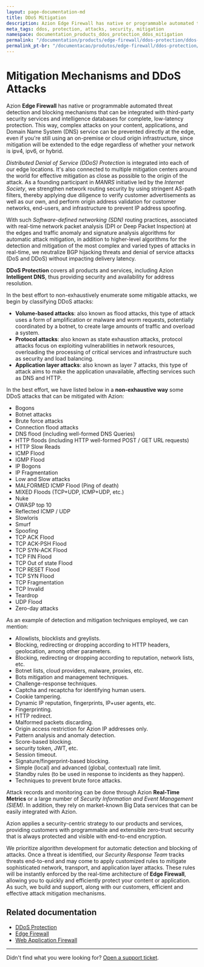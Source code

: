 ```yaml
---
layout: page-documentation-md
title: DDoS Mitigation
description: Azion Edge Firewall has native or programmable automated threat detection and blocking mechanisms that can be integrated with third-party security services and intelligence databases for complete, low-latency protection.
meta_tags: ddos, protection, attacks, security, mitigation
namespace: documentation_products_ddos_protection_ddos_mitigation
permalink: "/documentation/products/edge-firewall/ddos-protection/ddos-mitigation/"
permalink_pt-br: "/documentacao/produtos/edge-firewall/ddos-protection/ddos-mitigation/"
---
```


# Mitigation Mechanisms and DDoS Attacks

Azion **Edge Firewall** has native or programmable automated threat detection and blocking mechanisms that can be integrated with third-party security services and intelligence databases for complete, low-latency protection. This way, complex attacks on your content, applications, and Domain Name System (DNS) service can be prevented directly at the edge, even if you're still using an on-premise or cloud origin infrastructure, since mitigation will be extended to the edge regardless of whether your network is ipv4, ipv6, or hybrid.

*Distributed Denial of Service (DDoS) Protection* is integrated into each of our edge locations. It's also connected to multiple mitigation centers around the world for effective mitigation as close as possible to the origin of the attack. As a founding participant in *MANRS* initiative led by the *Internet Society*, we strengthen network routing security by using stringent AS-path filters, thereby applying due diligence to verify customer advertisements as well as our own, and perform origin address validation for customer networks, end-users, and infrastructure to prevent IP address spoofing.

With such *Software-defined networking (SDN)* routing practices, associated with real-time network packet analysis (DPI or Deep Packet Inspection) at the edges and traffic anomaly and signature analysis algorithms for automatic attack mitigation, in addition to higher-level algorithms for the detection and mitigation of the most complex and varied types of attacks in real-time, we neutralize BGP hijacking threats and denial of service attacks (DoS and DDoS) without impacting delivery latency. 

**DDoS Protection** covers all products and services, including Azion **Intelligent DNS**, thus providing security and availability for address resolution.

In the best effort to non-exhaustively enumerate some mitigable attacks, we begin by classifying DDoS attacks:

* **Volume-based attacks**: also known as flood attacks, this type of attack uses a form of amplification or malware and worm requests, potentially coordinated by a botnet, to create large amounts of traffic and overload a system.
* **Protocol attacks**: also known as state exhaustion attacks, protocol attacks focus on exploiting vulnerabilities in network resources, overloading the processing of critical services and infrastructure such as security and load balancing.
* **Application layer attacks**: also known as layer 7 attacks, this type of attack aims to make the application unavailable, affecting services such as DNS and HTTP.

In the best effort, we have listed below in a **non-exhaustive way** some DDoS attacks that can be mitigated with Azion:

* Bogons
* Botnet attacks
* Brute force attacks
* Connection flood attacks
* DNS flood (including well-formed DNS Queries)
* HTTP floods (including HTTP well-formed POST / GET URL requests)
* HTTP Slow Reads
* ICMP Flood
* IGMP Flood
* IP Bogons
* IP Fragmentation
* Low and Slow attacks
* MALFORMED ICMP Flood (Ping of death)
* MIXED Floods (TCP+UDP, ICMP+UDP, etc.)
* Nuke
* OWASP top 10
* Reflected ICMP / UDP
* Slowloris
* Smurf
* Spoofing
* TCP ACK Flood
* TCP ACK-PSH Flood
* TCP SYN-ACK Flood
* TCP FIN Flood
* TCP Out of state Flood
* TCP RESET Flood
* TCP SYN Flood
* TCP Fragmentation
* TCP Invalid
* Teardrop
* UDP Flood
* Zero-day attacks

As an example of detection and mitigation techniques employed, we can mention:

* Allowlists, blocklists and greylists.
* Blocking, redirecting or dropping according to HTTP headers, geolocation, among other parameters.
* Blocking, redirecting or dropping according to reputation, network lists, etc.
* Botnet lists, cloud providers, malware, proxies, etc.
* Bots mitigation and management techniques.
* Challenge-response techniques.
* Captcha and recaptcha for identifying human users.
* Cookie tampering.
* Dynamic IP reputation, fingerprints, IP+user agents, etc.
* Fingerprinting.
* HTTP redirect.
* Malformed packets discarding.
* Origin access restriction for Azion IP addresses only.
* Pattern analysis and anomaly detection.
* Score-based blocking.
* security token, JWT, etc.
* Session timeout.
* Signature/fingerprint-based blocking.
* Simple (local) and advanced (global, contextual) rate limit.
* Standby rules (to be used in response to incidents as they happen).
* Techniques to prevent brute force attacks.

Attack records and monitoring can be done through Azion **Real-Time Metrics** or a large number of *Security Information and Event Management (SIEM)*. In addition, they rely on market-known Big Data services that can be easily integrated with Azion.

Azion applies a security-centric strategy to our products and services, providing customers with programmable and extensible zero-trust security that is always protected and visible with end-to-end encryption. 

We prioritize algorithm development for automatic detection and blocking of attacks. Once a threat is identified, our *Security Response Team* tracks threats end-to-end and may come to apply customized rules to mitigate sophisticated network, transport, and application layer attacks. These rules will be instantly enforced by the real-time architecture of **Edge Firewall**, allowing you to quickly and efficiently protect your content or application. As such, we build and support, along with our customers, efficient and effective attack mitigation mechanisms.

## Related documentation

* [DDoS Protection](https://www.azion.com/en/documentation/products/edge-firewall/ddos-protection/)
* [Edge Firewall](https://www.azion.com/en/documentation/products/edge-firewall/)
* [Web Application Firewall](https://www.azion.com/en/documentation/products/edge-firewall/web-application-firewall/)

***

Didn't find what you were looking for? [Open a support ticket](https://tickets.azion.com/).
